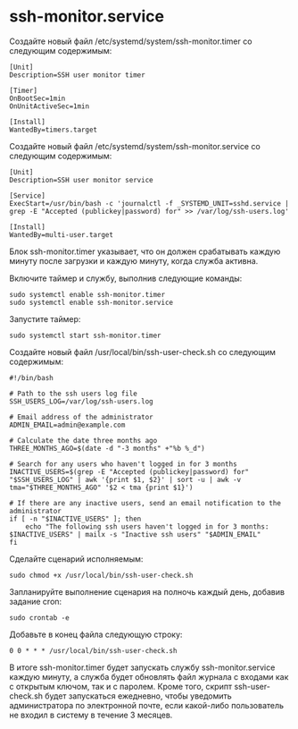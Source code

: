 # ssh-monitor.service

Создайте новый файл /etc/systemd/system/ssh-monitor.timer со следующим содержимым:

    [Unit]
    Description=SSH user monitor timer

    [Timer]
    OnBootSec=1min
    OnUnitActiveSec=1min

    [Install]
    WantedBy=timers.target

Создайте новый файл /etc/systemd/system/ssh-monitor.service со следующим содержимым:

    [Unit]
    Description=SSH user monitor service

    [Service]
    ExecStart=/usr/bin/bash -c 'journalctl -f _SYSTEMD_UNIT=sshd.service | grep -E "Accepted (publickey|password) for" >> /var/log/ssh-users.log'

    [Install]
    WantedBy=multi-user.target
    
Блок ssh-monitor.timer указывает, что он должен срабатывать каждую минуту после загрузки и каждую минуту, когда служба активна.

Включите таймер и службу, выполнив следующие команды:

    sudo systemctl enable ssh-monitor.timer
    sudo systemctl enable ssh-monitor.service
    
Запустите таймер:

    sudo systemctl start ssh-monitor.timer

Создайте новый файл /usr/local/bin/ssh-user-check.sh со следующим содержимым:

    #!/bin/bash

    # Path to the ssh users log file
    SSH_USERS_LOG=/var/log/ssh-users.log

    # Email address of the administrator
    ADMIN_EMAIL=admin@example.com

    # Calculate the date three months ago
    THREE_MONTHS_AGO=$(date -d "-3 months" +"%b %_d")

    # Search for any users who haven't logged in for 3 months
    INACTIVE_USERS=$(grep -E "Accepted (publickey|password) for" "$SSH_USERS_LOG" | awk '{print $1, $2}' | sort -u | awk -v tma="$THREE_MONTHS_AGO" '$2 < tma {print $1}')

    # If there are any inactive users, send an email notification to the administrator
    if [ -n "$INACTIVE_USERS" ]; then
        echo "The following ssh users haven't logged in for 3 months: $INACTIVE_USERS" | mailx -s "Inactive ssh users" "$ADMIN_EMAIL"
    fi

Сделайте сценарий исполняемым:
 
    sudo chmod +x /usr/local/bin/ssh-user-check.sh

Запланируйте выполнение сценария на полночь каждый день, добавив задание cron:

    sudo crontab -e

Добавьте в конец файла следующую строку:

    0 0 * * * /usr/local/bin/ssh-user-check.sh

В итоге ssh-monitor.timer будет запускать службу ssh-monitor.service каждую минуту, а служба будет обновлять файл журнала с входами как с открытым ключом, так и с паролем. Кроме того, скрипт ssh-user-check.sh будет запускаться ежедневно, чтобы уведомить администратора по электронной почте, если какой-либо пользователь не входил в систему в течение 3 месяцев.
